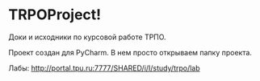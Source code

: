 ﻿TRPOProject!
===========
Доки и исходники по курсовой работе ТРПО.

Проект создан для PyCharm. В нем просто открываем папку проекта.

Лабы: http://portal.tpu.ru:7777/SHARED/i/I/study/trpo/lab
